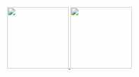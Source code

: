 <div align="center">
  <a href="https://github.com/camilla-barboza">
  <img height="140em" src="https://github-readme-stats.vercel.app/api?username=camilla-barboza&show_icons=true&theme=radical&include_all_commits=true&count_private=true"/>
  <img height="140em" src="https://github-readme-stats.vercel.app/api/top-langs/?username=camilla-barboza&layout=compact&langs_count=7&theme=radical"/>
</div>

